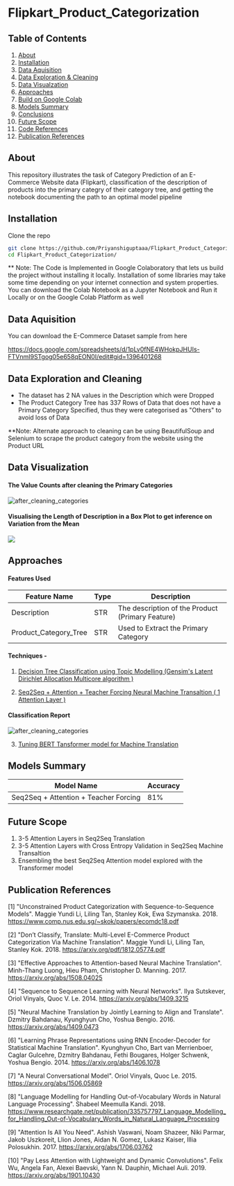 # Flipkart_Product_Categorization

## Table of Contents

1. [About](#about)
2. [Installation](#installation)
3. [Data Aquisition](#data-aquisition)
4. [Data Exploration & Cleaning](#data-exploration-and-cleaning)
5. [Data Visualzation](#data-visualization)
6. [Approaches](#approaches)
7. [Build on Google Colab](#build-on-google-colab)
8. [Models Summary](#models-summary)
9. [Conclusions](#concluions)
10. [Future Scope](#future-scope)
11. [Code References](#code-references)
12. [Publication References](#publication-references)

## About

This repository illustrates the task of Category Prediction of an E-Commerce Website data (Flipkart), classification of the description of products into the primary categry of their category tree, and getting the notebook documenting the path to an optimal model pipeline

## Installation

 Clone the repo

```bash
git clone https://github.com/Priyanshiguptaaa/Flipkart_Product_Categorization/-.git
cd Flipkart_Product_Categorization/
```

** Note: The Code is Implemented in Google Colaboratory that lets us build the project without installing it locally. Installation of some libraries may take some time depending on your internet connection and system properties. You can download the Colab Notebook as a Jupyter Notebook and Run it Locally or on the Google Colab Platform as well

## Data Aquisition

You can download the E-Commerce Dataset sample from here

https://docs.google.com/spreadsheets/d/1pLv0fNE4WHokpJHUIs-FTVnmI9STgog05e658qEON0I/edit#gid=1396401268

## Data Exploration and Cleaning

- The dataset has 2 NA values in the Description which were Dropped
- The Product Category Tree has 337 Rows of Data that does not have a Primary Category Specified, thus they were categorised as "Others" to avoid loss of Data

**Note: Alternate approach to cleaning can be using BeautifulSoup and Selenium to scrape the product category from the website using the Product URL 


## Data Visualization

#### The Value Counts after cleaning the Primary Categories
![after_cleaning_categories](https://github.com/Priyanshiguptaaa/Flipkart_Product_Categorization/blob/main/visualizations/after_cleaning_categories.png)

#### Visualising the Length of Description in a Box Plot to get inference on Variation from the Mean
![](https://github.com/Priyanshiguptaaa/Flipkart_Product_Categorization/blob/main/visualizations/boxplot_descriptionlength.png)


## Approaches

#### Features Used

| Feature Name       | Type            | Description                           |
| ---                | ---             | ---                                   | 
| Description            | STR             | The description of the Product  (Primary Feature)      |
| Product_Category_Tree           | STR            | Used to Extract the Primary Category        |

#### Techniques - 

1. [Decision Tree Classification using Topic Modelling (Gensim's Latent Dirichlet Allocation Multicore algorithm )](https://github.com/Priyanshiguptaaa/Flipkart_Product_Categorization/tree/main/Decision_Tree_Classification_LDA)

2. [Seq2Seq + Attention + Teacher Forcing Neural Machine Transaltion ( 1 Attention Layer )](https://github.com/Priyanshiguptaaa/Flipkart_Product_Categorization/tree/main/Seq2Seq_Attention_Machine_Translation)

#### Classification Report

![after_cleaning_categories](https://github.com/Priyanshiguptaaa/Flipkart_Product_Categorization/blob/main/results/Classificationreport_seq2seq.png)

3. [Tuning BERT Tansformer model for Machine Translation](#)

## Models Summary

| Model Name       | Accuracy           |       
| ---                | ---             |  
| Seq2Seq + Attention + Teacher Forcing       | 81%    |       

## Future Scope

1. 3-5 Attention Layers in Seq2Seq Translation
2. 3-5 Attention Layers with Cross Entropy Validation in Seq2Seq Machine Transaltion
3. Ensembling the best Seq2Seq Attention model explored with the Transformer model

## Publication References

[1] "Unconstrained Product Categorization with Sequence-to-Sequence Models". Maggie Yundi Li, Liling Tan, Stanley Kok, Ewa Szymanska. 2018. https://www.comp.nus.edu.sg/~skok/papers/ecomdc18.pdf

[2] "Don’t Classify, Translate: Multi-Level E-Commerce Product Categorization Via Machine Translation". Maggie Yundi Li, Liling Tan, Stanley Kok. 2018. https://arxiv.org/pdf/1812.05774.pdf

[3] "Effective Approaches to Attention-based Neural Machine Translation". Minh-Thang Luong, Hieu Pham, Christopher D. Manning. 2017. https://arxiv.org/abs/1508.04025

[4] "Sequence to Sequence Learning with Neural Networks". Ilya Sutskever, Oriol Vinyals, Quoc V. Le. 2014. https://arxiv.org/abs/1409.3215

[5] "Neural Machine Translation by Jointly Learning to Align and Translate". Dzmitry Bahdanau, Kyunghyun Cho, Yoshua Bengio. 2016. https://arxiv.org/abs/1409.0473

[6] "Learning Phrase Representations using RNN Encoder-Decoder for Statistical Machine Translation". Kyunghyun Cho, Bart van Merrienboer, Caglar Gulcehre, Dzmitry Bahdanau, Fethi Bougares, Holger Schwenk, Yoshua Bengio. 2014. https://arxiv.org/abs/1406.1078

[7] "A Neural Conversational Model". Oriol Vinyals, Quoc Le. 2015. https://arxiv.org/abs/1506.05869

[8] "Language Modelling for Handling Out-of-Vocabulary Words in Natural Language Processing". Shabeel Meemulla Kandi. 2018. https://www.researchgate.net/publication/335757797_Language_Modelling_for_Handling_Out-of-Vocabulary_Words_in_Natural_Language_Processing

[9] "Attention Is All You Need". Ashish Vaswani, Noam Shazeer, Niki Parmar, Jakob Uszkoreit, Llion Jones, Aidan N. Gomez, Lukasz Kaiser, Illia Polosukhin. 2017. https://arxiv.org/abs/1706.03762

[10] "Pay Less Attention with Lightweight and Dynamic Convolutions". Felix Wu, Angela Fan, Alexei Baevski, Yann N. Dauphin, Michael Auli. 2019. https://arxiv.org/abs/1901.10430

